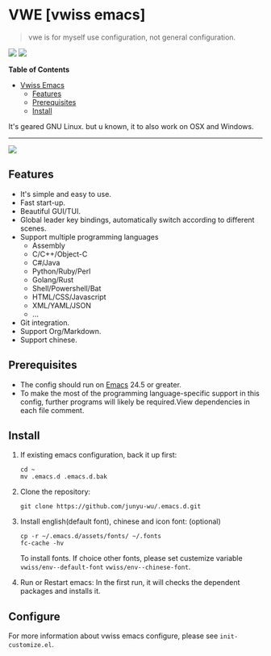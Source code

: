 
# VWE [vwiss emacs]
> vwe is for myself use configuration, not general configuration.

[![](https://img.shields.io/badge/build-vwiss-green.svg)](https://github.com/junyu-wu/.emacs.d)
[![](https://img.shields.io/badge/license-GPL3-red.svg)](https://github.com/junyu-wu/.emacs.d)

<!-- markdown-toc start - Don't edit this section. Run M-x markdown-toc-refresh-toc -->
**Table of Contents**

- [Vwiss Emacs](#vwiss-emacs)
    - [Features](#features)
    - [Prerequisites](#prerequisites)
    - [Install](#install)

<!-- markdown-toc end -->

It's geared GNU Linux. but u known, it to also work on OSX and Windows.

---
![](https://raw.githubusercontent.com/junyu-wu/.emacs.d/main/assets/icons/vwemacs-logo.png)

## Features
- It's simple and easy to use.
- Fast start-up.
- Beautiful GUI/TUI.
- Global leader key bindings, automatically switch according to different scenes.
- Support multiple programming languages
   - Assembly
   - C/C++/Object-C
   - C#/Java
   - Python/Ruby/Perl
   - Golang/Rust
   - Shell/Powershell/Bat
   - HTML/CSS/Javascript
   - XML/YAML/JSON
   - ...
- Git integration.
- Support Org/Markdown.
- Support chinese.

## Prerequisites
- The config should run on [Emacs](https://www.gnu.org/software/emacs/ "emacs download") 24.5 or greater.
- To make the most of the programming language-specific support in this config, further programs will likely be required.View dependencies in each file comment.

## Install
1. If existing emacs configuration, back it up first:

	```shell
	cd ~
	mv .emacs.d .emacs.d.bak
	```
2. Clone the repository:

	``` shell
	git clone https://github.com/junyu-wu/.emacs.d.git

	```
3. Install english(default font), chinese and icon font: (optional)

	``` shell
	cp -r ~/.emacs.d/assets/fonts/ ~/.fonts
	fc-cache -hv
	```
	To install fonts.
	If choice other fonts, please set custemize variable `vwiss/env--default-font` `vwiss/env--chinese-font`.

4. Run or Restart emacs:
   In the first run, it will checks the dependent packages and installs it.
## Configure
   For more information about vwiss emacs configure, please see `init-customize.el`.
